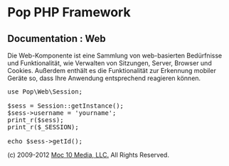 Pop PHP Framework
=================

Documentation : Web
-------------------

Die Web-Komponente ist eine Sammlung von web-basierten Bedürfnisse und Funktionalität, wie Verwalten von Sitzungen, Server, Browser und Cookies. Außerdem enthält es die Funktionalität zur Erkennung mobiler Geräte so, dass Ihre Anwendung entsprechend reagieren können.

<pre>
use Pop\Web\Session;

$sess = Session::getInstance();
$sess->username = 'yourname';
print_r($sess);
print_r($_SESSION);

echo $sess->getId();
</pre>

(c) 2009-2012 [Moc 10 Media, LLC.](http://www.moc10media.com) All Rights Reserved.
